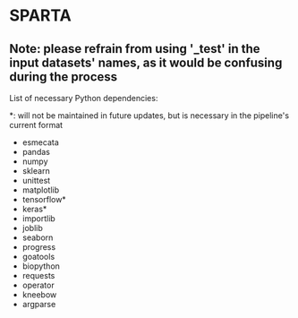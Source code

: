 # SPARTA
## Note: please refrain from using '\_test' in the input datasets' names, as it would be confusing during the process

List of necessary Python dependencies:

\*: will not be maintained in future updates, but is necessary in the pipeline's current format

  - esmecata
  - pandas
  - numpy
  - sklearn
  - unittest
  - matplotlib
  - tensorflow*
  - keras*
  - importlib
  - joblib
  - seaborn
  - progress
  - goatools
  - biopython
  - requests
  - operator
  - kneebow
  - argparse
